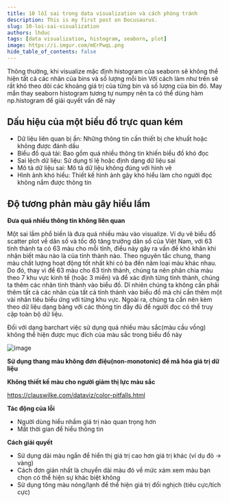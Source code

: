 ```yaml
---
title: 10 lỗi sai trong data visualization và cách phòng tránh
description: This is my first post on Docusaurus.
slug: 10-loi-sai-visualization
authors: lhduc
tags: [data visualization, histogram, seaborn, plot]
image: https://i.imgur.com/mErPwqL.png
hide_table_of_contents: false
---
```


Thông thường, khi visualize mặc định histogram của seaborn sẽ không thể hiện tất cả các nhãn của bins và số lượng mỗi bin
Với cách làm như trên sẽ rất khó theo dõi các khoảng giá trị của từng bin và số lượng của bin đó. May mắn thay seaborn histogram tương tự numpy nên ta có thể dùng hàm np.histogram để giải quyết vấn đề này
<!-- truncate -->

## Dấu hiệu của một biểu đồ trực quan kém 

- Dữ liệu liên quan bị ẩn: Những thông tin cần thiết bị che khuất hoặc không được đánh dấu
- Biểu đồ quá tải: Bao gồm quá nhiều thông tin khiến biểu đồ khó đọc
- Sai lệch dữ liệu: Sử dụng tỉ lệ  hoặc định dạng dữ liệu sai
- Mô tả dữ liệu sai: Mô tả dữ liệu không đúng với hình vẽ
- Hình ảnh khó hiểu: Thiết kế hình ảnh gây khó hiểu làm cho người đọc không nắm được thông tin

## Độ tương phản màu gây hiểu lầm

**Đưa quá nhiều thông tin không liên quan**

Một sai lầm phổ biến là đưa quá nhiều màu vào visualize. Ví dụ vẽ biểu đồ scatter plot về dân số và tốc độ tăng trưởng dân số của Việt Nam, với 63 tỉnh thành ta có 63 màu cho mỗi tỉnh, điều này gây ra vấn đề khó khăn khi nhận biết màu nào là của tỉnh thành nào. Theo nguyên tắc chung, thang màu chất lượng hoạt động tốt nhất khi có ba đến năm loại màu khác nhau. Do đó, thay vì để 63 màu cho 63 tỉnh thành, chúng ta nên phân chia màu theo 7 khu vực kinh tế (hoặc 3 miền) và để xác định từng tỉnh thành, chúng ta thêm các nhãn tỉnh thành vào biểu đồ. Dĩ nhiên chúng ta không cần phải thêm tất cả các nhãn của tất cả tỉnh thành vào biểu đồ mà chỉ cần thêm một vài nhãn tiêu biểu ứng với từng khu vực. Ngoài ra, chúng ta cần nên kèm theo dữ liệu dạng bảng với các thông tin đầy đủ để người đọc có thể truy cập toàn bộ dữ liệu.


Đối với dạng barchart việc sử dụng quá nhiều màu sắc(màu cầu vồng) không thể hiện được mục đích của màu sắc trong biểu đồ này

![image](https://clauswilke.com/dataviz/pitfalls_of_color_use_files/figure-html/popgrowth-US-rainbow-1.png)


**Sử dụng thang màu không đơn điệu(non-monotonic) để mã hóa giá trị dữ liệu**

**Không thiết kế màu cho người giảm thị lực màu sắc**

https://clauswilke.com/dataviz/color-pitfalls.html


**Tác động của lỗi**

- Người dùng hiểu nhầm giá trị nào quan trọng hơn
- Mất thời gian để hiểu thông tin

**Cách giải quyết**

- Sử dụng dải màu ngắn để hiển thị giá trị cao hơn giá trị khác (ví dụ đỏ -> vàng)
- Cách đơn giản nhất là chuyển dài màu đó về mức xám xem màu bạn chọn có thể hiện sự khác biệt không
- Sử dụng tông màu nóng/lạnh để thể hiện giá trị đối nghịch (tiêu cực/tích cực)